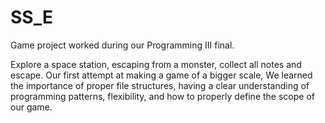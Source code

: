 # SS_E
Game project worked during our Programming III final.

Explore a space station, escaping from a monster, collect all notes and escape. Our first attempt at making a game of a bigger scale,
We learned the importance of proper file structures, having a clear understanding of programming patterns, flexibility, and how to properly 
define the scope of our game.
